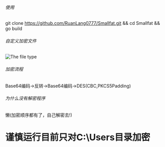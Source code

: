 ###### 使用
git clone https://github.com/RuanLang0777/Smallfat.git && cd Smallfat && go build
###### 自定义加密文件
![The file type](https://user-images.githubusercontent.com/53397197/170865066-9b03c382-f8db-4d83-aee6-cfee2746005c.png)
###### 加密流程
Base64编码->反转->Base64编码->DES(CBC,PKCS5Padding)
###### 为什么没有解密程序
懒(加密顺序都有了，自己解密去!)
# 谨慎运行目前只对C:\Users目录加密
